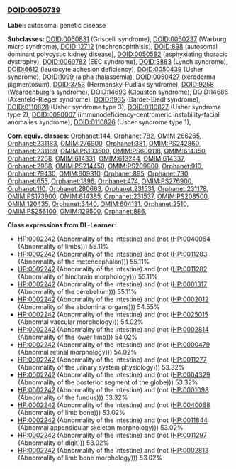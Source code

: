 
### [DOID:0050739](http://purl.obolibrary.org/obo/DOID_0050739)
**Label:** autosomal genetic disease

**Subclasses:** [DOID:0060831](http://purl.obolibrary.org/obo/DOID_0060831) (Griscelli syndrome), [DOID:0060237](http://purl.obolibrary.org/obo/DOID_0060237) (Warburg micro syndrome), [DOID:12712](http://purl.obolibrary.org/obo/DOID_12712) (nephronophthisis), [DOID:898](http://purl.obolibrary.org/obo/DOID_898) (autosomal dominant polycystic kidney disease), [DOID:0050592](http://purl.obolibrary.org/obo/DOID_0050592) (asphyxiating thoracic dystrophy), [DOID:0060782](http://purl.obolibrary.org/obo/DOID_0060782) (EEC syndrome), [DOID:3883](http://purl.obolibrary.org/obo/DOID_3883) (Lynch syndrome), [DOID:6612](http://purl.obolibrary.org/obo/DOID_6612) (leukocyte adhesion deficiency), [DOID:0050439](http://purl.obolibrary.org/obo/DOID_0050439) (Usher syndrome), [DOID:1099](http://purl.obolibrary.org/obo/DOID_1099) (alpha thalassemia), [DOID:0050427](http://purl.obolibrary.org/obo/DOID_0050427) (xeroderma pigmentosum), [DOID:3753](http://purl.obolibrary.org/obo/DOID_3753) (Hermansky-Pudlak syndrome), [DOID:9258](http://purl.obolibrary.org/obo/DOID_9258) (Waardenburg's syndrome), [DOID:14693](http://purl.obolibrary.org/obo/DOID_14693) (Clouston syndrome), [DOID:14686](http://purl.obolibrary.org/obo/DOID_14686) (Axenfeld-Rieger syndrome), [DOID:1935](http://purl.obolibrary.org/obo/DOID_1935) (Bardet-Biedl syndrome), [DOID:0110828](http://purl.obolibrary.org/obo/DOID_0110828) (Usher syndrome type 3), [DOID:0110827](http://purl.obolibrary.org/obo/DOID_0110827) (Usher syndrome type 2), [DOID:0090007](http://purl.obolibrary.org/obo/DOID_0090007) (immunodeficiency-centromeric instability-facial anomalies syndrome), [DOID:0110826](http://purl.obolibrary.org/obo/DOID_0110826) (Usher syndrome type 1), 

**Corr. equiv. classes:** [Orphanet:144](http://www.orpha.net/ORDO/Orphanet_144), [Orphanet:782](http://www.orpha.net/ORDO/Orphanet_782), [OMIM:266265](http://purl.obolibrary.org/obo/OMIM_266265), [Orphanet:231183](http://www.orpha.net/ORDO/Orphanet_231183), [OMIM:276900](http://purl.obolibrary.org/obo/OMIM_276900), [Orphanet:381](http://www.orpha.net/ORDO/Orphanet_381), [OMIM:PS242860](http://purl.obolibrary.org/obo/OMIM_PS242860), [Orphanet:231169](http://www.orpha.net/ORDO/Orphanet_231169), [OMIM:PS193500](http://purl.obolibrary.org/obo/OMIM_PS193500), [OMIM:PS600118](http://purl.obolibrary.org/obo/OMIM_PS600118), [OMIM:614350](http://purl.obolibrary.org/obo/OMIM_614350), [Orphanet:2268](http://www.orpha.net/ORDO/Orphanet_2268), [OMIM:614331](http://purl.obolibrary.org/obo/OMIM_614331), [OMIM:613244](http://purl.obolibrary.org/obo/OMIM_613244), [OMIM:614337](http://purl.obolibrary.org/obo/OMIM_614337), [Orphanet:2968](http://www.orpha.net/ORDO/Orphanet_2968), [OMIM:PS214450](http://purl.obolibrary.org/obo/OMIM_PS214450), [OMIM:PS209900](http://purl.obolibrary.org/obo/OMIM_PS209900), [Orphanet:910](http://www.orpha.net/ORDO/Orphanet_910), [Orphanet:79430](http://www.orpha.net/ORDO/Orphanet_79430), [OMIM:609310](http://purl.obolibrary.org/obo/OMIM_609310), [Orphanet:895](http://www.orpha.net/ORDO/Orphanet_895), [Orphanet:730](http://www.orpha.net/ORDO/Orphanet_730), [Orphanet:655](http://www.orpha.net/ORDO/Orphanet_655), [Orphanet:1896](http://www.orpha.net/ORDO/Orphanet_1896), [Orphanet:474](http://www.orpha.net/ORDO/Orphanet_474), [OMIM:PS276900](http://purl.obolibrary.org/obo/OMIM_PS276900), [Orphanet:110](http://www.orpha.net/ORDO/Orphanet_110), [Orphanet:280663](http://www.orpha.net/ORDO/Orphanet_280663), [Orphanet:231531](http://www.orpha.net/ORDO/Orphanet_231531), [Orphanet:231178](http://www.orpha.net/ORDO/Orphanet_231178), [OMIM:PS173900](http://purl.obolibrary.org/obo/OMIM_PS173900), [OMIM:614385](http://purl.obolibrary.org/obo/OMIM_614385), [Orphanet:231537](http://www.orpha.net/ORDO/Orphanet_231537), [OMIM:PS208500](http://purl.obolibrary.org/obo/OMIM_PS208500), [OMIM:120435](http://purl.obolibrary.org/obo/OMIM_120435), [Orphanet:3440](http://www.orpha.net/ORDO/Orphanet_3440), [OMIM:604131](http://purl.obolibrary.org/obo/OMIM_604131), [Orphanet:2510](http://www.orpha.net/ORDO/Orphanet_2510), [OMIM:PS256100](http://purl.obolibrary.org/obo/OMIM_PS256100), [OMIM:129500](http://purl.obolibrary.org/obo/OMIM_129500), [Orphanet:886](http://www.orpha.net/ORDO/Orphanet_886), 

**Class expressions from DL-Learner:**

- [HP:0002242](http://purl.obolibrary.org/obo/HP_0002242) (Abnormality of the intestine) and (not ([HP:0040064](http://purl.obolibrary.org/obo/HP_0040064) (Abnormality of limbs))) 55.11%
- [HP:0002242](http://purl.obolibrary.org/obo/HP_0002242) (Abnormality of the intestine) and (not ([HP:0011283](http://purl.obolibrary.org/obo/HP_0011283) (Abnormality of the metencephalon))) 55.11%
- [HP:0002242](http://purl.obolibrary.org/obo/HP_0002242) (Abnormality of the intestine) and (not ([HP:0011282](http://purl.obolibrary.org/obo/HP_0011282) (Abnormality of hindbrain morphology))) 55.11%
- [HP:0002242](http://purl.obolibrary.org/obo/HP_0002242) (Abnormality of the intestine) and (not ([HP:0001317](http://purl.obolibrary.org/obo/HP_0001317) (Abnormality of the cerebellum))) 55.11%
- [HP:0002242](http://purl.obolibrary.org/obo/HP_0002242) (Abnormality of the intestine) and (not ([HP:0002012](http://purl.obolibrary.org/obo/HP_0002012) (Abnormality of the abdominal organs))) 54.55%
- [HP:0002242](http://purl.obolibrary.org/obo/HP_0002242) (Abnormality of the intestine) and (not ([HP:0025015](http://purl.obolibrary.org/obo/HP_0025015) (Abnormal vascular morphology))) 54.02%
- [HP:0002242](http://purl.obolibrary.org/obo/HP_0002242) (Abnormality of the intestine) and (not ([HP:0002814](http://purl.obolibrary.org/obo/HP_0002814) (Abnormality of the lower limb))) 54.02%
- [HP:0002242](http://purl.obolibrary.org/obo/HP_0002242) (Abnormality of the intestine) and (not ([HP:0000479](http://purl.obolibrary.org/obo/HP_0000479) (Abnormal retinal morphology))) 54.02%
- [HP:0002242](http://purl.obolibrary.org/obo/HP_0002242) (Abnormality of the intestine) and (not ([HP:0011277](http://purl.obolibrary.org/obo/HP_0011277) (Abnormality of the urinary system physiology))) 53.32%
- [HP:0002242](http://purl.obolibrary.org/obo/HP_0002242) (Abnormality of the intestine) and (not ([HP:0004329](http://purl.obolibrary.org/obo/HP_0004329) (Abnormality of the posterior segment of the globe))) 53.32%
- [HP:0002242](http://purl.obolibrary.org/obo/HP_0002242) (Abnormality of the intestine) and (not ([HP:0001098](http://purl.obolibrary.org/obo/HP_0001098) (Abnormality of the fundus))) 53.32%
- [HP:0002242](http://purl.obolibrary.org/obo/HP_0002242) (Abnormality of the intestine) and (not ([HP:0040068](http://purl.obolibrary.org/obo/HP_0040068) (Abnormality of limb bone))) 53.02%
- [HP:0002242](http://purl.obolibrary.org/obo/HP_0002242) (Abnormality of the intestine) and (not ([HP:0011844](http://purl.obolibrary.org/obo/HP_0011844) (Abnormal appendicular skeleton morphology))) 53.02%
- [HP:0002242](http://purl.obolibrary.org/obo/HP_0002242) (Abnormality of the intestine) and (not ([HP:0011297](http://purl.obolibrary.org/obo/HP_0011297) (Abnormality of digit))) 53.02%
- [HP:0002242](http://purl.obolibrary.org/obo/HP_0002242) (Abnormality of the intestine) and (not ([HP:0002813](http://purl.obolibrary.org/obo/HP_0002813) (Abnormality of limb bone morphology))) 53.02%



